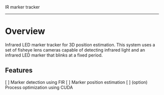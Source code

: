IR marker tracker

---

# Overview

Infrared LED marker tracker for 3D position estimation.
This system uses a set of fisheye lens cameras capable of detecting infrared light and an infrared LED marker that blinks at a fixed period.


## Features
[ ] Marker detection using FIR
[ ] Marker position estimation
[ ] (option) Process optimization using CUDA
